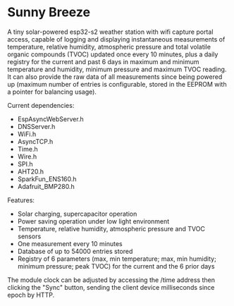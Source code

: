 # Sunny Breeze
A tiny solar-powered esp32-s2 weather station with wifi capture portal access, capable of logging and displaying instantaneous measurements of temperature, relative humidity, atmospheric pressure and total volatile organic compounds (TVOC) updated once every 10 minutes, plus a daily registry for the current and past 6 days in maximum and minimum temperature and humidity, minimum pressure and maximum TVOC reading. It can also provide the raw data of all measurements since being powered up (maximum number of entries is configurable, stored in the EEPROM with a pointer for balancing usage).


Current dependencies:
- EspAsyncWebServer.h
- DNSServer.h
- WiFi.h
- AsyncTCP.h
- Time.h
- Wire.h
- SPI.h
- AHT20.h
- SparkFun_ENS160.h
- Adafruit_BMP280.h

Features:
- Solar charging, supercapacitor operation
- Power saving operation under low light environment
- Temperature, relative humidity, atmospheric pressure and TVOC sensors
- One measurement every 10 minutes
- Database of up to 54000 entries stored
- Registry of 6 parameters (max, min temperature; max, min humidity; minimum pressure; peak TVOC) for the current and the 6 prior days

The module clock can be adjusted by accessing the /time address then clicking the "Sync" button, sending the client device milliseconds since epoch by HTTP.
